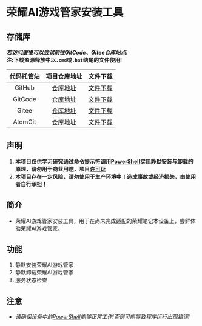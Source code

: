 # 荣耀AI游戏管家安装工具
## 存储库
___若访问缓慢可以尝试前往GitCode、Gitee仓库站点:___  
**注:下载资源释放中以`.cmd`或`.bat`结尾的文件使用!**
<!--
- GitHub:&ensp;[项目仓库](https://github.com/anjisuan608/HONOR-AI-GameManager-Install-Tool)&emsp;[文件下载](https://github.com/anjisuan608/HONOR-AI-GameManager-Install-Tool/releases)
- GitCode:&ensp;[项目仓库](https://gitcode.com/anjisuan608/HONOR-AI-GameManager-Install-Tool)&emsp;[文件下载](https://gitcode.com/anjisuan608/HONOR-AI-GameManager-Install-Tool/releases)
- Gitee:&ensp;[项目仓库](https://gitee.com/anjisuan608/HONOR-AI-GameManager-Install-Tool)&emsp;[文件下载](https://gitee.com/anjisuan608/HONOR-AI-GameManager-Install-Tool/releases)
- AtomGit:&ensp;[项目仓库](https://atomgit.com/anjisuan608/HONOR-AI-GameManager-Install-Tool)&emsp;[文件下载](https://atomgit.com/anjisuan608/HONOR-AI-GameManager-Install-Tool/tags?tab=release)
-->
代码托管站 | 项目仓库地址 | 文件下载
:-----------: | :-----------: | :-----------:
GitHub | [仓库地址](https://github.com/anjisuan608/HONOR-AI-GameManager-Install-Tool) | [文件下载](https://github.com/anjisuan608/HONOR-AI-GameManager-Install-Tool/releases)
GitCode | [仓库地址](https://gitcode.com/anjisuan608/HONOR-AI-GameManager-Install-Tool) | [文件下载](https://gitcode.com/anjisuan608/HONOR-AI-GameManager-Install-Tool/releases)
Gitee | [仓库地址](https://gitee.com/anjisuan608/HONOR-AI-GameManager-Install-Tool) | [文件下载](https://gitee.com/anjisuan608/HONOR-AI-GameManager-Install-Tool/releases)
AtomGit | [仓库地址](https://atomgit.com/anjisuan608/HONOR-AI-GameManager-Install-Tool) | [文件下载](https://atomgit.com/anjisuan608/HONOR-AI-GameManager-Install-Tool/tags?tab=release)

## 声明

1. **本项目仅供学习研究通过命令提示符调用[PowerShell](https://learn.microsoft.com/zh-tw/powershell/scripting/install/installing-powershell-on-windows)实现静默安装与卸载的原理，请勿用于商业用途，项目[许可证](./LICENSE)**
2. **本项目存在一定风险，请勿使用于生产环境中！造成事故或经济损失，由使用者自行承担！**

## 简介

- 荣耀AI游戏管家安装工具，用于在尚未完成适配的荣耀笔记本设备上，尝鲜体验荣耀AI游戏管家。

## 功能

1. 静默安装荣耀AI游戏管家
2. 静默卸载荣耀AI游戏管家
3. 服务状态检查

## 注意
- *请确保设备中的[PowerShell](https://learn.microsoft.com/zh-tw/powershell/scripting/install/installing-powershell-on-windows)能够正常工作!否则可能导致程序运行出现错误!*
